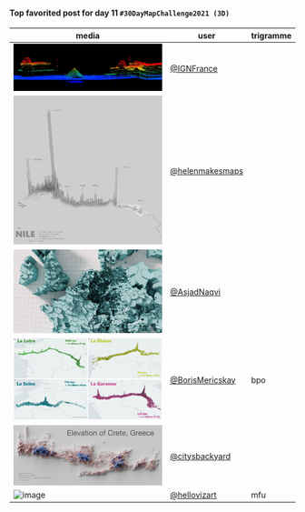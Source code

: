 #### Top favorited post for day 11 `#30DayMapChallenge2021 (3D)`

| media | user | trigramme |
|-------|------|-----------|
| ![image](uploads/ca441b31c6d34c6e92d87f9b807309d3/image.png) |[@IGNFrance](https://twitter.com/IGNFrance/status/1458721166193999875)||
| ![image](uploads/7ef124187da60eb05e87b3fbc2a6d8c1/image.png) |[@helenmakesmaps](https://twitter.com/helenmakesmaps/status/1458778835693056006)||
| ![image](uploads/1080c85783046535acfb5ed9103645f9/image.png) |[@AsjadNaqvi](https://twitter.com/AsjadNaqvi/status/1458784756481630212)||
| ![image](uploads/cfed6c3548a57399971b453db486440b/image.png) |[@BorisMericskay](https://twitter.com/BorisMericskay/status/1458861829761945608)|bpo|
| ![image](uploads/2a321af76ab35662b8df7926b5cdae8f/image.png) |[@citysbackyard](https://twitter.com/citysbackyard/status/1458860651351269384)||
| ![image](uploads/1d709c1cae69b4a69b36b4c5ce0be4bc/image.png) |[@hellovizart](https://twitter.com/hellovizart/status/1458758394408583173)|mfu|